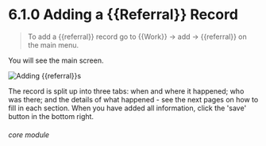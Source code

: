 # 6.1.0    Adding a {{Referral}} Record

> To add a {{referral}} record go to {{Work}} -> add -> {{referral}} on the main menu. 

You will see the main screen. 

![Adding {{referral}}s](192a.png)

The record is split up into three tabs: when and where it happened; who was there; and the details of what happened - see the next pages on how to fill in each section. When you have added all information, click the 'save' button in the bottom right. 

###### core module

